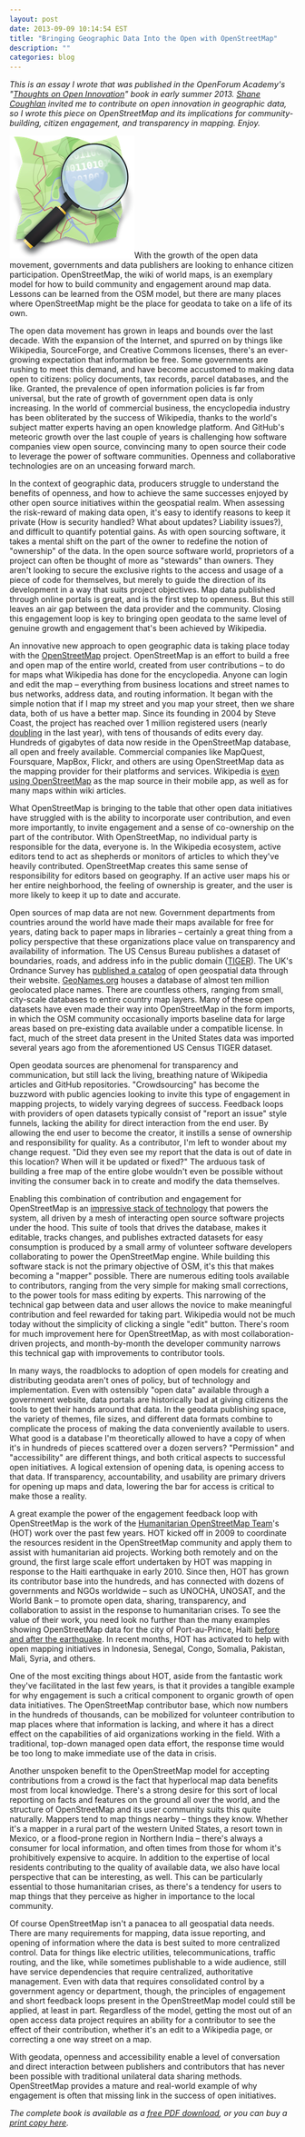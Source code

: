 ```yaml
---
layout: post
date: 2013-09-09 10:14:54 EST
title: "Bringing Geographic Data Into the Open with OpenStreetMap"
description: ""
categories: blog
---
```


_This is an essay I wrote that was published in the OpenForum Academy's "[Thoughts on Open Innovation](http://www.openforumacademy.org/research/thoughts-on-open-innovation)" book in early summer 2013. [Shane Coughlan](http://www.openforumacademy.org/fellows/fellows/biog/shane-coughlan) invited me to contribute on open innovation in geographic data, so I wrote this piece on OpenStreetMap and its implications for community-building, citizen engagement, and transparency in mapping. Enjoy._

<img class="right" src="/images/post-images/osm-logo.png" alt="OpenStreetMap" />With the growth of the open data movement, governments and data publishers are looking to enhance citizen participation. OpenStreetMap, the wiki of world maps, is an exemplary model for how to build community and engagement around map data. Lessons can be learned from the OSM model, but there are many places where OpenStreetMap might be the place for geodata to take on a life of its own.

The open data movement has grown in leaps and bounds over the last decade. With the expansion of the Internet, and spurred on by things like Wikipedia, SourceForge, and Creative Commons licenses, there's an ever-growing expectation that information be free. Some governments are rushing to meet this demand, and have become accustomed to making data open to citizens: policy documents, tax records, parcel databases, and the like. Granted, the prevalence of open information policies is far from universal, but the rate of growth of government open data is only increasing. In the world of commercial business, the encyclopedia industry has been obliterated by the success of Wikipedia, thanks to the world's subject matter experts having an open knowledge platform. And GitHub's meteoric growth over the last couple of years is challenging how software companies view open source, convincing many to open source their code to leverage the power of software communities. Openness and collaborative technologies are on an unceasing forward march.

<!-- more -->

In the context of geographic data, producers struggle to understand the benefits of openness, and how to achieve the same successes enjoyed by other open source initiatives within the geospatial realm. When assessing the risk-reward of making data open, it's easy to identify reasons to keep it private (How is security handled? What about updates? Liability issues?), and difficult to quantify potential gains. As with open sourcing software, it takes a mental shift on the part of the owner to redefine the notion of "ownership" of the data. In the open source software world, proprietors of a project can often be thought of more as "stewards" than owners. They aren't looking to secure the exclusive rights to the access and usage of a piece of code for themselves, but merely to guide the direction of its development in a way that suits project objectives. Map data published through online portals is great, and is the first step to openness. But this still leaves an air gap between the data provider and the community. Closing this engagement loop is key to bringing open geodata to the same level of genuine growth and engagement that's been achieved by Wikipedia.

An innovative new approach to open geographic data is taking place today with the [OpenStreetMap](http://openstreetmap.org/) project. OpenStreetMap is an effort to build a free and open map of the entire world, created from user contributions – to do for maps what Wikipedia has done for the encyclopedia. Anyone can login and edit the map – everything from business locations and street names to bus networks, address data, and routing information. It began with the simple notion that if I map my street and you map your street, then we share data, both of us have a better map. Since its founding in 2004 by Steve Coast, the project has reached over 1 million registered users (nearly [doubling](http://osmstats.altogetherlost.com/index.php?item=members) in the last year), with tens of thousands of edits every day. Hundreds of gigabytes of data now reside in the OpenStreetMap database, all open and freely available. Commercial companies like MapQuest, Foursquare, MapBox, Flickr, and others are using OpenStreetMap data as the mapping provider for their platforms and services. Wikipedia is [even using OpenStreetMap](http://idealab.talkingpointsmemo.com/2012/04/wikipedia-drops-google-maps-for-openstreetmap.php) as the map source in their mobile app, as well as for many maps within wiki articles.

What OpenStreetMap is bringing to the table that other open data initiatives have struggled with is the ability to incorporate user contribution, and even more importantly, to invite engagement and a sense of co-ownership on the part of the contributor. With OpenStreetMap, no individual party is responsible for the data, everyone is. In the Wikipedia ecosystem, active editors tend to act as shepherds or monitors of articles to which they've heavily contributed. OpenStreetMap creates this same sense of responsibility for editors based on geography. If an active user maps his or her entire neighborhood, the feeling of ownership is greater, and the user is more likely to keep it up to date and accurate.

Open sources of map data are not new. Government departments from countries around the world have made their maps available for free for years, dating back to paper maps in libraries – certainly a great thing from a policy perspective that these organizations place value on transparency and availability of information. The US Census Bureau publishes a dataset of boundaries, roads, and address info in the public domain ([TIGER](http://www.census.gov/geo/maps-data/data/tiger.html)). The UK's Ordnance Survey has [published a catalog](http://www.ordnancesurvey.co.uk/oswebsite/products/os-opendata.html) of open geospatial data through their website. [GeoNames.org](http://geonames.org) houses a database of almost ten million geolocated place names. There are countless others, ranging from small, city-scale databases to entire country map layers. Many of these open datasets have even made their way into OpenStreetMap in the form imports, in which the OSM community occasionally imports baseline data for large areas based on pre-existing data available under a compatible license. In fact, much of the street data present in the United States data was imported several years ago from the aforementioned US Census TIGER dataset.

Open geodata sources are phenomenal for transparency and communication, but still lack the living, breathing nature of Wikipedia articles and GitHub repositories. "Crowdsourcing" has become the buzzword with public agencies looking to invite this type of engagement in mapping projects, to widely varying degrees of success. Feedback loops with providers of open datasets typically consist of "report an issue" style funnels, lacking the ability for direct interaction from the end user. By allowing the end user to become the creator, it instills a sense of ownership and responsibility for quality. As a contributor, I'm left to wonder about my change request. "Did they even see my report that the data is out of date in this location? When will it be updated or fixed?" The arduous task of building a free map of the entire globe wouldn't even be possible without inviting the consumer back in to create and modify the data themselves.

Enabling this combination of contribution and engagement for OpenStreetMap is an [impressive stack of technology](http://wiki.openstreetmap.org/wiki/Component_overview) that powers the system, all driven by a mesh of interacting open source software projects under the hood. This suite of tools that drives the database, makes it editable, tracks changes, and publishes extracted datasets for easy consumption is produced by a small army of volunteer software developers collaborating to power the OpenStreetMap engine. While building this software stack is not the primary objective of OSM, it's this that makes becoming a "mapper" possible. There are numerous editing tools available to contributors, ranging from the very simple for making small corrections, to the power tools for mass editing by experts. This narrowing of the technical gap between data and user allows the novice to make meaningful contribution and feel rewarded for taking part. Wikipedia would not be much today without the simplicity of clicking a single "edit" button. There's room for much improvement here for OpenStreetMap, as with most collaboration-driven projects, and month-by-month the developer community narrows this technical gap with improvements to contributor tools.

In many ways, the roadblocks to adoption of open models for creating and distributing geodata aren't ones of policy, but of technology and implementation. Even with ostensibly "open data" available through a government website, data portals are historically bad at giving citizens the tools to get their hands around that data. In the geodata publishing space, the variety of themes, file sizes, and different data formats combine to complicate the process of making the data  conveniently available to users. What good is a database I'm theoretically allowed to have a copy of when it's in hundreds of pieces scattered over a dozen servers? "Permission" and "accessibility" are different things, and both critical aspects to successful open initiatives. A logical extension of opening data, is opening access to that data. If transparency, accountability, and usability are primary drivers for opening up maps and data, lowering the bar for access is critical to make those a reality.

A great example the power of the engagement feedback loop with OpenStreetMap is the work of the [Humanitarian OpenStreetMap Team](http://hot.openstreetmap.org/)'s (HOT) work over the past few years. HOT kicked off in 2009 to coordinate the resources resident in the OpenStreetMap community and apply them to assist with humanitarian aid projects. Working both remotely and on the ground, the first large scale effort undertaken by HOT was mapping in response to the Haiti earthquake in early 2010. Since then, HOT has grown its contributor base into the hundreds, and has connected with dozens of governments and NGOs worldwide – such as UNOCHA, UNOSAT, and the World Bank – to promote open data, sharing, transparency, and collaboration to assist in the response to humanitarian crises. To see the value of their work, you need look no further than the many examples showing OpenStreetMap data for the city of Port-au-Prince, Haiti [before and after the earthquake](http://blog.okfn.org/2010/01/15/open-street-map-community-responds-to-haiti-crisis/). In recent months, HOT has activated to help with open mapping initiatives in Indonesia, Senegal, Congo, Somalia, Pakistan, Mali, Syria, and others.

One of the most exciting things about HOT, aside from the fantastic work they've facilitated in the last few years, is that it provides a tangible example for why engagement is such a critical component to organic growth of open data initiatives. The OpenStreetMap contributor base, which now numbers in the hundreds of thousands, can be mobilized for volunteer contribution to map places where that information is lacking, and where it has a direct effect on the capabilities of aid organizations working in the field. With a traditional, top-down managed open data effort, the response time would be too long to make immediate use of the data in crisis.

Another unspoken benefit to the OpenStreetMap model for accepting contributions from a crowd is the fact that hyperlocal map data benefits most from local knowledge. There's a strong desire for this sort of local reporting on facts and features on the ground all over the world, and the structure of OpenStreetMap and its user community suits this quite naturally. Mappers tend to map things nearby – things they know. Whether it's a mapper in a rural part of the western United States, a resort town in Mexico, or a flood-prone region in Northern India – there's always a consumer for local information, and often times from those for whom it's prohibitively expensive to acquire. In addition to the expertise of local residents contributing to the quality of available data, we also have local perspective that can be interesting, as well. This can be particularly essential to those humanitarian crises, as there's a tendency for users to map things that they perceive as higher in importance to the local community.

Of course OpenStreetMap isn't a panacea to all geospatial data needs. There are many requirements for mapping, data issue reporting, and opening of information where the data is best suited to more centralized control. Data for things like electric utilities, telecommunications, traffic routing, and the like, while sometimes publishable to a wide audience, still have service dependencies that require centralized, authoritative management. Even with data that requires consolidated control by a government agency or department, though, the principles of engagement and short feedback loops present in the OpenStreetMap model could still be applied, at least in part. Regardless of the model, getting the most out of an open access data project requires an ability for a contributor to see the effect of their contribution, whether it's an edit to a Wikipedia page, or correcting a one way street on a map.

With geodata, openness and accessibility enable a level of conversation and direct interaction between publishers and contributors that has never been possible with traditional unilateral data sharing methods. OpenStreetMap provides a mature and real-world example of why engagement is often that missing link in the success of open initiatives.

_The complete book is available as a [free PDF download](http://www.openforumacademy.org/library/ofa-research/Thoughts_on_Open_Innovation.pdf), or you can buy a [print copy here](http://www.lulu.com/shop/openforum-academy-fellows/thoughts-on-open-innovation/paperback/product-21012067.html)._
